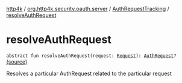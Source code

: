 [http4k](../../index.md) / [org.http4k.security.oauth.server](../index.md) / [AuthRequestTracking](index.md) / [resolveAuthRequest](./resolve-auth-request.md)

# resolveAuthRequest

`abstract fun resolveAuthRequest(request: `[`Request`](../../org.http4k.core/-request/index.md)`): `[`AuthRequest`](../-auth-request/index.md)`?` [(source)](https://github.com/http4k/http4k/blob/master/http4k-security-oauth/src/main/kotlin/org/http4k/security/oauth/server/AuthRequestTracking.kt#L19)

Resolves a particular AuthRequest related to the particular request

